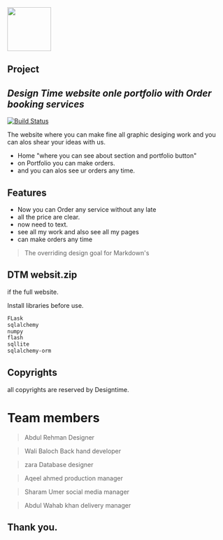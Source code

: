 <img src="https://user-images.githubusercontent.com/57193804/136691774-0aefa5d6-ec26-4f6b-b762-6095a4ad089a.jpg" width="100" height="100">

## Project
## _Design Time website onle portfolio with Order booking services_



[![Build Status](https://travis-ci.org/joemccann/dillinger.svg?branch=master)](https://dtmdesigntime.herokuapp.com)

The website where you can make fine all graphic desiging work and you can alos shear your ideas with us.

- Home "where you can see about section and portfolio button"
- on Portfolio you can make orders.
- and you can alos see ur orders any time.

## Features

- Now you can Order any service without any late 
- all the price are clear.
- now need to text.
- see all my work and also see all my pages
- can make orders any time

> The overriding design goal for Markdown's


## DTM websit.zip

if the full website.

Install libraries before use.

```sh
FLask
sqlalchemy
numpy
flash
sqllite
sqlalchemy-orm
```

## Copyrights 

all copyrights are reserved by Designtime.
# Team members
> Abdul Rehman
Designer
             
> Wali Baloch
Back hand developer

> zara
Database designer

> Aqeel ahmed
production manager

> Sharam Umer
social media manager

> Abdul Wahab khan
delivery manager


## Thank you.



